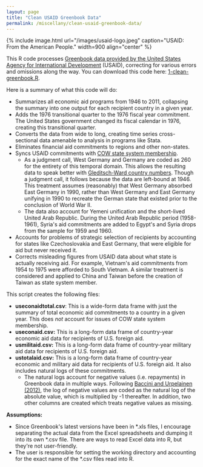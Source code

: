 ```yaml
---
layout: page
title: "Clean USAID Greenbook Data"
permalink: /miscellany/clean-usaid-greenbook-data/
---
```


{% include image.html url="/images/usaid-logo.jpeg" caption="USAID: From the American People." width=900 align="center" %}

This R code processes [Greenbook data provided by the United States Agency for International Development][1] (USAID), correcting for various errors and omissions along the way. You can download this code here: [1-clean-greenbook.R][2].

Here is a summary of what this code will do:

  * Summarizes all economic aid programs from 1946 to 2011, collapsing the summary into one output for each recipient country in a given year.
  * Adds the 1976 transitional quarter to the 1976 fiscal year commitment. The United States government changed its fiscal calendar in 1976, creating this transitional quarter.
  * Converts the data from wide to long, creating time series cross-sectional data amenable to analysis in programs like Stata.
  * Eliminates financial aid commitments to regions and other non-states.
  * Syncs USAID commitments with [COW state system membership][3]. 
      * As a judgment call, West Germany and Germany are coded as 260 for the entirety of this temporal domain. This allows the resulting data to speak better with [Gleditsch-Ward country numbers][4]. Though a judgment call, it follows because the data are left-bound at 1946. This treatment assumes (reasonably) that West Germany absorbed East Germany in 1990, rather than West Germany and East Germany unifying in 1990 to recreate the German state that existed prior to the conclusion of World War II.
      * The data also account for Yemeni unification and the short-lived United Arab Republic. During the United Arab Republic period (1958-1961), Syria's aid commitments are added to Egypt's and Syria drops from the sample for 1959 and 1960.
  * Accounts for problems of strategic selection of recipients by accounting for states like Czechoslovakia and East Germany, that were eligible for aid but never received it.
  * Corrects misleading figures from USAID data about what state is actually receiving aid. For example, Vietnam's aid commitments from 1954 to 1975 were afforded to South Vietnam. A similar treatment is considered and applied to China and Taiwan before the creation of Taiwan as state system member.

This script creates the following files:

  * **useconaidtotal.csv**: This is a wide-form data frame with just the summary of total economic aid commitments to a country in a given year. This does *not* account for issues of COW state system membership.
  * **useconaid.csv:** This is a long-form data frame of country-year economic aid data for recipients of U.S. foreign aid.
  * **usmilitaid.csv:** This is a long-form data frame of country-year military aid data for recipients of U.S. foreign aid.
  * **ustotalaid.csv:** This is a long-form data frame of country-year economic and military aid data for recipients of U.S. foreign aid. It also includes natural logs of these commitments. 
      * The natural logs account for negative values (i.e. repayments) in Greenbook data in multiple ways. Following [Baccini and Urpelainen (2012)][5], the log of negative values are coded as the natural log of the absolute value, which is multiplied by -1 thereafter. In addition, two other columns are created which treats negative values as missing.

**Assumptions:**

  * Since Greenbook's latest versions have been in \*.xls files, I encourage separating the actual data from the Excel spreadsheets and dumping it into its own \*.csv file. There are ways to read Excel data into R, but they're not user-friendly.
  * The user is responsible for setting the working directory and accounting for the exact name of the *.csv files read into R.

 [1]: http://gbk.eads.usaidallnet.gov/
 [2]: https://github.com/svmiller/clean-greenbook
 [3]: http://www.correlatesofwar.org/COW2%20Data/SystemMembership/2011/System2011.html
 [4]: http://privatewww.essex.ac.uk/~ksg/statelist.html
 [5]: http://journals.cambridge.org/action/displayAbstract?fromPage=online&aid=8711929

